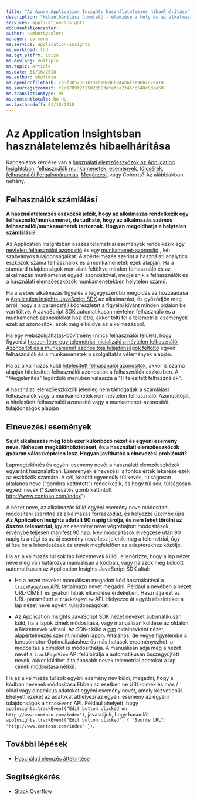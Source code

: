 ```yaml
---
title: "Az Azure Application Insights használatelemzés hibaelhárítása"
description: "Hibaelhárítási útmutató - elemzése a hely és az alkalmazás használati az Application insights szolgáltatással."
services: application-insights
documentationcenter: 
author: numberbycolors
manager: carmonm
ms.service: application-insights
ms.workload: tbd
ms.tgt_pltfrm: ibiza
ms.devlang: multiple
ms.topic: article
ms.date: 01/16/2018
ms.author: mbullwin
ms.openlocfilehash: cb5f3052301b23eb10cd6b84ab6fae98bcc7ea18
ms.sourcegitcommit: f1c1789f2f2502d683afaf5a2f46cc548c0dea50
ms.translationtype: MT
ms.contentlocale: hu-HU
ms.lasthandoff: 01/18/2018
---
```

# <a name="troubleshoot-usage-analytics-in-application-insights"></a>Az Application Insightsban használatelemzés hibaelhárítása
Kapcsolatos kérdése van a [használati elemzőeszközök az Application Insightsban](app-insights-usage-overview.md): [felhasználók munkamenetek, események](app-insights-usage-segmentation.md), [tölcsérek](usage-funnels.md), [felhasználói Forgalomáramlás](app-insights-usage-flows.md), [Megőrzési](app-insights-usage-retention.md), vagy Cohorts? Az alábbiakban néhány.

## <a name="counting-users"></a>Felhasználók számlálási
**A használatelemzés eszközök jelzik, hogy az alkalmazás rendelkezik egy felhasználó/munkamenet, de tudható, hogy az alkalmazás számos felhasználói/munkamenetek tartoznak. Hogyan megoldhatja e helytelen számlálási?**

Az Application Insightsban összes telemetriai események rendelkezik egy [névtelen felhasználói azonosító](application-insights-data-model-context.md) és egy [munkamenet-azonosító](application-insights-data-model-context.md) , két szabványos tulajdonságaikat. Alapértelmezés szerint a használati analytics eszközök száma felhasználók és a munkamenetek ezek alapján. Ha a standard tulajdonságok nem alatt feltöltve minden felhasználó és az alkalmazás munkamenet egyedi azonosítóval, megjelenik a felhasználók és a használati elemzőeszközök munkamenetekben helytelen számú.

Ha a webes alkalmazás figyelés a legegyszerűbb megoldás az hozzáadása a [Application Insights JavaScript SDK](app-insights-javascript.md) az alkalmazást, és győződjön meg arról, hogy a a parancsfájl kódrészletet a figyelni kívánt minden oldalon be van töltve. A JavaScript SDK automatikusan névtelen felhasználó és a munkamenet-azonosítókat hoz létre, akkor tölti fel a telemetriai események ezek az azonosítók, azok még elküldve az alkalmazásból.

Ha egy webszolgáltatás-bővítmény (nincs felhasználói felület), hogy figyelési [hozzon létre egy telemetriai inicializáló a névtelen felhasználói Azonosítót és a munkamenet azonosítója tulajdonságok feltöltő](app-insights-usage-send-user-context.md) egyedi felhasználók és a munkamenetek a szolgáltatás vélemények alapján.

Ha az alkalmazás küldi [hitelesített felhasználói azonosítók](app-insights-api-custom-events-metrics.md#authenticated-users), akkor is száma alapján hitelesített felhasználói azonosítók a felhasználók eszközben. A "Megjelenítés" legördülő menüben válassza a "Hitelesített felhasználók".

A használati elemzőeszközök jelenleg nem támogatják a számlálási felhasználók vagy a munkamenetek nem névtelen felhasználói Azonosítóját, a hitelesített felhasználói azonosító vagy a munkamenet-azonosítót. tulajdonságok alapján

## <a name="naming-events"></a>Elnevezési események
**Saját alkalmazás még több ezer különböző nézet és egyéni esemény neve. Nehezen megkülönböztetését, és a használati elemzőeszközök gyakran válaszképtelen lesz. Hogyan javíthatók a elnevezési problémát?**

Lapmegtekintés és egyéni esemény nevét a használati elemzőeszközök egyaránt használatban. Események elnevezési is fontos érték lekérése ezek az eszközök számára. A cél, közötti egyensúly túl kevés, túlságosan általános neve ("gombra kattintott") rendelkezik, és hogy túl sok, túlságosan egyedi nevek ("Szerkesztés gomb kattintott http://www.contoso.com/index").

A nézet neve, az alkalmazás küld egyéni esemény neve módosítani, módosítani szeretné az alkalmazás forráskódját, és helyezze üzembe újra. **Az Application Insights adatait 90 napig tárolja, és nem lehet törölni az összes telemetriai**, így az esemény neve végrehajtott módosítások érvénybe teljesen manifest 90 nap. Név módosítások elvégzése után 90 napig is a régi és az új esemény neve lesz jelenik meg a telemetriai, úgy állítsa be a lekérdezések és ennek megfelelően az adapterekhez közölje.

Ha az alkalmazás túl sok lap Nézetnevek küldi, ellenőrizze, hogy a lap nézet neve meg van határozva manuálisan a kódban, vagy ha azok még küldött automatikusan az Application Insights JavaScript SDK által:

* Ha a nézet neveket manuálisan megadott kód használatával a [ `trackPageView` API](https://github.com/Microsoft/ApplicationInsights-JS/blob/master/API-reference.md), tartalmazó nevet megadni. Például a nevében a nézet URL-CÍMÉT és gyakori hibák elkerülése érdekében. Használja ezt az URL-paramétert a `trackPageView` API. Helyezze át egyéb részleteket a lap nézet neve egyéni tulajdonságokat.

* Az Application Insights JavaScript SDK nézet neveket automatikusan küld, ha a lapok címek módosítása, vagy manuálisan küldése az oldalon a Nézetnevek váltani. Az SDK-t küld a [cím](https://developer.mozilla.org/docs/Web/HTML/Element/title) oldalnévként nézet, alapértelmezés szerint minden lapon. Általános, de vegye figyelembe a keresőmotor-Optimalizáláshoz és más hatások eredményezhet. a módosítás a címeket is módosíthatja. A manuálisan adja meg a nézet nevét a `trackPageView` API felülbírálja a automatikusan összegyűjtött nevek, akkor küldhet általánosabb nevek telemetriai adatokat a lap címek módosítása nélkül.   

Ha az alkalmazás túl sok egyéni esemény név küldi, megadni, hogy a kódban nevének módosítása Ebben az esetben ne URL-címek és más / oldal vagy dinamikus adatokat egyéni esemény nevét, amely közvetlenül. Ehelyett ezeket az adatokat áthelyezi az egyéni esemény az egyéni tulajdonságok a `trackEvent` API. Például ahelyett, hogy `appInsights.trackEvent("Edit button clicked on http://www.contoso.com/index")`, javasoljuk, hogy hasonlót `appInsights.trackEvent("Edit button clicked", { "Source URL": "http://www.contoso.com/index" })`.

## <a name="next-steps"></a>További lépések

* [Használati elemzés áttekintése](app-insights-usage-overview.md)

## <a name="get-help"></a>Segítségkérés
* [Stack Overflow](http://stackoverflow.com/questions/tagged/ms-application-insights)


